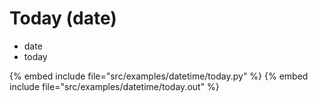 # Today (date)


* date
* today

{% embed include file="src/examples/datetime/today.py" %}
{% embed include file="src/examples/datetime/today.out" %}

